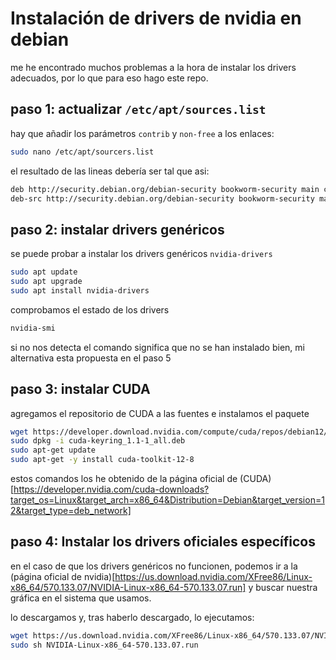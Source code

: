 # Instalación de drivers de nvidia en debian
me he encontrado muchos problemas a la hora de instalar los drivers adecuados, por lo que para eso hago este repo.

## paso 1: actualizar `/etc/apt/sources.list`
hay que añadir los parámetros `contrib` y `non-free` a los enlaces:
```bash
sudo nano /etc/apt/sourcers.list
```
el resultado de las lineas debería ser tal que asi:
```bash
deb http://security.debian.org/debian-security bookworm-security main contrib non-free non-free-firmware
deb-src http://security.debian.org/debian-security bookworm-security main contrib non-free non-free-firmware
```

## paso 2: instalar drivers genéricos
se puede probar a instalar los drivers genéricos `nvidia-drivers`
```bash
sudo apt update
sudo apt upgrade
sudo apt install nvidia-drivers
```
comprobamos el estado de los drivers
```bash
nvidia-smi
```
si no nos detecta el comando significa que no se han instalado bien, mi alternativa esta propuesta en el paso 5
## paso 3: instalar CUDA
agregamos el repositorio de CUDA a las fuentes e instalamos el paquete
```bash
wget https://developer.download.nvidia.com/compute/cuda/repos/debian12/x86_64/cuda-keyring_1.1-1_all.deb
sudo dpkg -i cuda-keyring_1.1-1_all.deb
sudo apt-get update
sudo apt-get -y install cuda-toolkit-12-8
```
estos comandos los he obtenido de la página oficial de (CUDA)[https://developer.nvidia.com/cuda-downloads?target_os=Linux&target_arch=x86_64&Distribution=Debian&target_version=12&target_type=deb_network]

## paso 4: Instalar los drivers oficiales específicos
en el caso de que los drivers genéricos no funcionen, podemos ir a la (página oficial de nvidia)[https://us.download.nvidia.com/XFree86/Linux-x86_64/570.133.07/NVIDIA-Linux-x86_64-570.133.07.run] y buscar nuestra gráfica en el sistema que usamos.

lo descargamos y, tras haberlo descargado, lo ejecutamos:
```bash
wget https://us.download.nvidia.com/XFree86/Linux-x86_64/570.133.07/NVIDIA-Linux-x86_64-570.133.07.run
sudo sh NVIDIA-Linux-x86_64-570.133.07.run
```

